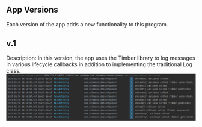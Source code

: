 ## App Versions
Each version of the app adds a new functionality to this program.
## v.1
Description: In this version, the app uses the Timber library to log messages in various lifecycle callbacks in addition to implementing the traditional Log class.
![Dessert Pusher v.1](https://github.com/SalmaKHD/AndroidStudioProjects/blob/main/DessertPusher/app-pictures/DessertPusher-v.1.PNG?raw=true)

